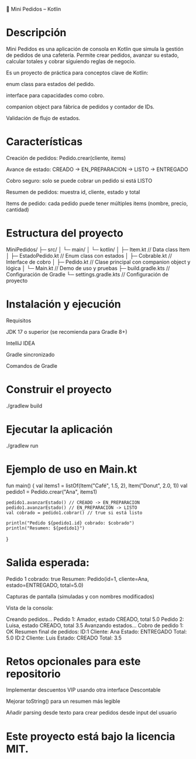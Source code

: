 🏪 Mini Pedidos – Kotlin




#  Descripción

Mini Pedidos es una aplicación de consola en Kotlin que simula la gestión de pedidos de una cafetería.
Permite crear pedidos, avanzar su estado, calcular totales y cobrar siguiendo reglas de negocio.

Es un proyecto de práctica para conceptos clave de Kotlin:

enum class para estados del pedido.

interface para capacidades como cobro.

companion object para fábrica de pedidos y contador de IDs.

Validación de flujo de estados.

#  Características

Creación de pedidos: Pedido.crear(cliente, items)

Avance de estado: CREADO → EN_PREPARACION → LISTO → ENTREGADO

Cobro seguro: solo se puede cobrar un pedido si está LISTO

Resumen de pedidos: muestra id, cliente, estado y total

Items de pedido: cada pedido puede tener múltiples items (nombre, precio, cantidad)

#  Estructura del proyecto

MiniPedidos/
├─ src/
│  └─ main/
│     └─ kotlin/
│        ├─ Item.kt           // Data class Item
│        ├─ EstadoPedido.kt   // Enum class con estados
│        ├─ Cobrable.kt       // Interface de cobro
│        ├─ Pedido.kt         // Clase principal con companion object y lógica
│        └─ Main.kt           // Demo de uso y pruebas
├─ build.gradle.kts            // Configuración de Gradle
└─ settings.gradle.kts         // Configuración de proyecto

#  Instalación y ejecución
Requisitos

JDK 17 o superior (se recomienda para Gradle 8+)

IntelliJ IDEA

Gradle sincronizado

Comandos de Gradle

# Construir el proyecto
./gradlew build

# Ejecutar la aplicación
./gradlew run

# Ejemplo de uso en Main.kt
fun main() {
    val items1 = listOf(Item("Café", 1.5, 2), Item("Donut", 2.0, 1))
    val pedido1 = Pedido.crear("Ana", items1)
    
    pedido1.avanzarEstado() // CREADO -> EN_PREPARACION
    pedido1.avanzarEstado() // EN_PREPARACION -> LISTO
    val cobrado = pedido1.cobrar() // true si está listo
    
    println("Pedido ${pedido1.id} cobrado: $cobrado")
    println("Resumen: ${pedido1}")
}


# Salida esperada:

Pedido 1 cobrado: true
Resumen: Pedido(id=1, cliente=Ana, estado=ENTREGADO, total=5.0)

Capturas de pantalla (simuladas y con nombres modificados)

Vista de la consola:

Creando pedidos...
Pedido 1: Amador, estado CREADO, total 5.0
Pedido 2: Luisa, estado CREADO, total 3.5
Avanzando estados...
Cobro de pedido 1: OK
Resumen final de pedidos:
ID:1 Cliente: Ana Estado: ENTREGADO Total: 5.0
ID:2 Cliente: Luis Estado: CREADO Total: 3.5

#  Retos opcionales para este repositorio

Implementar descuentos VIP usando otra interface Descontable

Mejorar toString() para un resumen más legible

Añadir parsing desde texto para crear pedidos desde input del usuario



#                                                                                   Este proyecto está bajo la licencia MIT.
